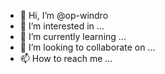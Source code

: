 - 👋 Hi, I’m @op-windro
- 👀 I’m interested in ...
- 🌱 I’m currently learning ...
- 💞️ I’m looking to collaborate on ...
- 📫 How to reach me ...

<!---
op-windro/op-windro is a ✨ special ✨ repository because its `README.md` (this file) appears on your GitHub profile.
You can click the Preview link to take a look at your changes.
--->
